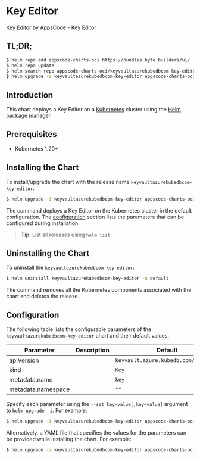 # Key Editor

[Key Editor by AppsCode](https://appscode.com) - Key Editor

## TL;DR;

```bash
$ helm repo add appscode-charts-oci https://bundles.byte.builders/ui/
$ helm repo update
$ helm search repo appscode-charts-oci/keyvaultazurekubedbcom-key-editor --version=v0.13.0
$ helm upgrade -i keyvaultazurekubedbcom-key-editor appscode-charts-oci/keyvaultazurekubedbcom-key-editor -n default --create-namespace --version=v0.13.0
```

## Introduction

This chart deploys a Key Editor on a [Kubernetes](http://kubernetes.io) cluster using the [Helm](https://helm.sh) package manager.

## Prerequisites

- Kubernetes 1.20+

## Installing the Chart

To install/upgrade the chart with the release name `keyvaultazurekubedbcom-key-editor`:

```bash
$ helm upgrade -i keyvaultazurekubedbcom-key-editor appscode-charts-oci/keyvaultazurekubedbcom-key-editor -n default --create-namespace --version=v0.13.0
```

The command deploys a Key Editor on the Kubernetes cluster in the default configuration. The [configuration](#configuration) section lists the parameters that can be configured during installation.

> **Tip**: List all releases using `helm list`

## Uninstalling the Chart

To uninstall the `keyvaultazurekubedbcom-key-editor`:

```bash
$ helm uninstall keyvaultazurekubedbcom-key-editor -n default
```

The command removes all the Kubernetes components associated with the chart and deletes the release.

## Configuration

The following table lists the configurable parameters of the `keyvaultazurekubedbcom-key-editor` chart and their default values.

|     Parameter      | Description |                     Default                     |
|--------------------|-------------|-------------------------------------------------|
| apiVersion         |             | <code>keyvault.azure.kubedb.com/v1alpha1</code> |
| kind               |             | <code>Key</code>                                |
| metadata.name      |             | <code>key</code>                                |
| metadata.namespace |             | <code>""</code>                                 |


Specify each parameter using the `--set key=value[,key=value]` argument to `helm upgrade -i`. For example:

```bash
$ helm upgrade -i keyvaultazurekubedbcom-key-editor appscode-charts-oci/keyvaultazurekubedbcom-key-editor -n default --create-namespace --version=v0.13.0 --set apiVersion=keyvault.azure.kubedb.com/v1alpha1
```

Alternatively, a YAML file that specifies the values for the parameters can be provided while
installing the chart. For example:

```bash
$ helm upgrade -i keyvaultazurekubedbcom-key-editor appscode-charts-oci/keyvaultazurekubedbcom-key-editor -n default --create-namespace --version=v0.13.0 --values values.yaml
```
